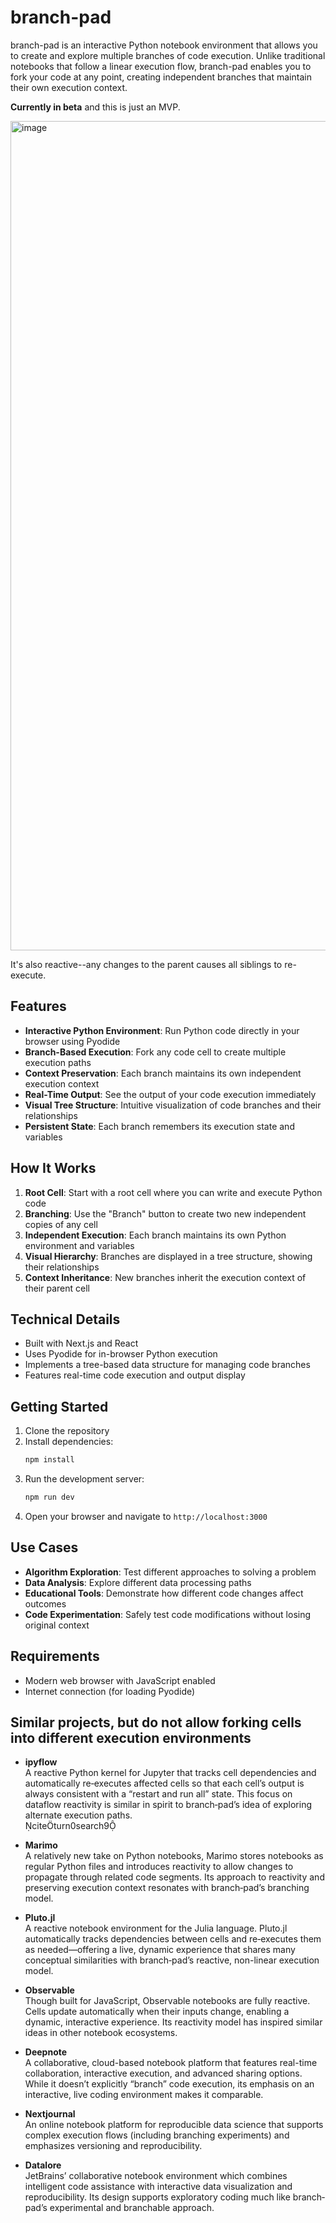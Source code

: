 # branch-pad

branch-pad is an interactive Python notebook environment that allows you to create and explore multiple branches of code execution. Unlike traditional notebooks that follow a linear execution flow, branch-pad enables you to fork your code at any point, creating independent branches that maintain their own execution context.

**Currently in beta** and this is just an MVP.

<img width="1327" alt="image" src="https://github.com/user-attachments/assets/06fff971-3655-4c57-bffe-04753a81c288" />

It's also reactive--any changes to the parent causes all siblings to re-execute.

## Features

- **Interactive Python Environment**: Run Python code directly in your browser using Pyodide
- **Branch-Based Execution**: Fork any code cell to create multiple execution paths
- **Context Preservation**: Each branch maintains its own independent execution context
- **Real-Time Output**: See the output of your code execution immediately
- **Visual Tree Structure**: Intuitive visualization of code branches and their relationships
- **Persistent State**: Each branch remembers its execution state and variables

## How It Works

1. **Root Cell**: Start with a root cell where you can write and execute Python code
2. **Branching**: Use the "Branch" button to create two new independent copies of any cell
3. **Independent Execution**: Each branch maintains its own Python environment and variables
4. **Visual Hierarchy**: Branches are displayed in a tree structure, showing their relationships
5. **Context Inheritance**: New branches inherit the execution context of their parent cell

## Technical Details

- Built with Next.js and React
- Uses Pyodide for in-browser Python execution
- Implements a tree-based data structure for managing code branches
- Features real-time code execution and output display

## Getting Started

1. Clone the repository
2. Install dependencies:
   ```bash
   npm install
   ```
3. Run the development server:
   ```bash
   npm run dev
   ```
4. Open your browser and navigate to `http://localhost:3000`

## Use Cases

- **Algorithm Exploration**: Test different approaches to solving a problem
- **Data Analysis**: Explore different data processing paths
- **Educational Tools**: Demonstrate how different code changes affect outcomes
- **Code Experimentation**: Safely test code modifications without losing original context

## Requirements

- Modern web browser with JavaScript enabled
- Internet connection (for loading Pyodide)

## Similar projects, but do not allow forking cells into different execution environments

- **ipyflow**  
  A reactive Python kernel for Jupyter that tracks cell dependencies and automatically re‐executes affected cells so that each cell’s output is always consistent with a “restart and run all” state. This focus on dataflow reactivity is similar in spirit to branch‐pad’s idea of exploring alternate execution paths.  
  citeturn0search9

- **Marimo**  
  A relatively new take on Python notebooks, Marimo stores notebooks as regular Python files and introduces reactivity to allow changes to propagate through related code segments. Its approach to reactivity and preserving execution context resonates with branch‐pad’s branching model.

- **Pluto.jl**  
  A reactive notebook environment for the Julia language. Pluto.jl automatically tracks dependencies between cells and re‐executes them as needed—offering a live, dynamic experience that shares many conceptual similarities with branch‐pad’s reactive, non-linear execution model.

- **Observable**  
  Though built for JavaScript, Observable notebooks are fully reactive. Cells update automatically when their inputs change, enabling a dynamic, interactive experience. Its reactivity model has inspired similar ideas in other notebook ecosystems.

- **Deepnote**  
  A collaborative, cloud-based notebook platform that features real-time collaboration, interactive execution, and advanced sharing options. While it doesn’t explicitly “branch” code execution, its emphasis on an interactive, live coding environment makes it comparable.

- **Nextjournal**  
  An online notebook platform for reproducible data science that supports complex execution flows (including branching experiments) and emphasizes versioning and reproducibility.

- **Datalore**  
  JetBrains’ collaborative notebook environment which combines intelligent code assistance with interactive data visualization and reproducibility. Its design supports exploratory coding much like branch‐pad’s experimental and branchable approach.
